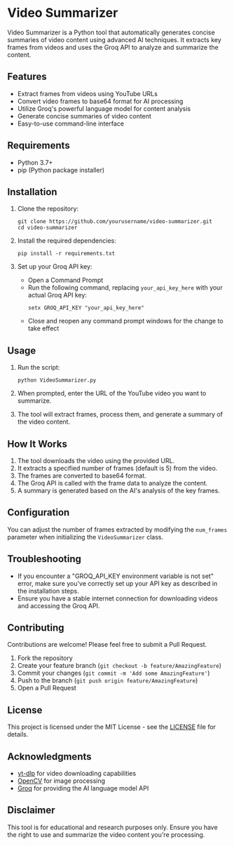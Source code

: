 # Video Summarizer

Video Summarizer is a Python tool that automatically generates concise summaries of video content using advanced AI techniques. It extracts key frames from videos and uses the Groq API to analyze and summarize the content.

## Features

- Extract frames from videos using YouTube URLs
- Convert video frames to base64 format for AI processing
- Utilize Groq's powerful language model for content analysis
- Generate concise summaries of video content
- Easy-to-use command-line interface

## Requirements

- Python 3.7+
- pip (Python package installer)

## Installation

1. Clone the repository:
   ```
   git clone https://github.com/yourusername/video-summarizer.git
   cd video-summarizer
   ```

2. Install the required dependencies:
   ```
   pip install -r requirements.txt
   ```

3. Set up your Groq API key:
   - Open a Command Prompt
   - Run the following command, replacing `your_api_key_here` with your actual Groq API key:
     ```
     setx GROQ_API_KEY "your_api_key_here"
     ```
   - Close and reopen any command prompt windows for the change to take effect

## Usage

1. Run the script:
   ```
   python VideoSummarizer.py
   ```

2. When prompted, enter the URL of the YouTube video you want to summarize.

3. The tool will extract frames, process them, and generate a summary of the video content.

## How It Works

1. The tool downloads the video using the provided URL.
2. It extracts a specified number of frames (default is 5) from the video.
3. The frames are converted to base64 format.
4. The Groq API is called with the frame data to analyze the content.
5. A summary is generated based on the AI's analysis of the key frames.

## Configuration

You can adjust the number of frames extracted by modifying the `num_frames` parameter when initializing the `VideoSummarizer` class.

## Troubleshooting

- If you encounter a "GROQ_API_KEY environment variable is not set" error, make sure you've correctly set up your API key as described in the installation steps.
- Ensure you have a stable internet connection for downloading videos and accessing the Groq API.

## Contributing

Contributions are welcome! Please feel free to submit a Pull Request.

1. Fork the repository
2. Create your feature branch (`git checkout -b feature/AmazingFeature`)
3. Commit your changes (`git commit -m 'Add some AmazingFeature'`)
4. Push to the branch (`git push origin feature/AmazingFeature`)
5. Open a Pull Request

## License

This project is licensed under the MIT License - see the [LICENSE](LICENSE) file for details.

## Acknowledgments

- [yt-dlp](https://github.com/yt-dlp/yt-dlp) for video downloading capabilities
- [OpenCV](https://opencv.org/) for image processing
- [Groq](https://groq.com/) for providing the AI language model API

## Disclaimer

This tool is for educational and research purposes only. Ensure you have the right to use and summarize the video content you're processing.
